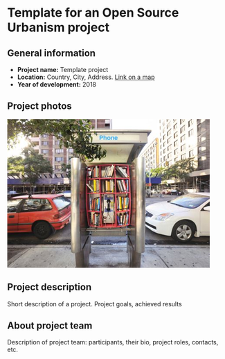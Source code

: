 # Template for an Open Source Urbanism project

## General information
- **Project name:** Template project
- **Location:** Country, City, Address. [Link on a map](https://www.google.ru/maps/place/Oudekerksplein,+Amsterdam/@52.374298,4.8962646,17z/data=!3m1!4b1!4m5!3m4!1s0x47c609b8f6c2e8d9:0xc151b54ae3f6e6cc!8m2!3d52.3743828!4d4.8981849)
- **Year of development:** 2018
## Project photos
![Example image](/images/example.jpg)
## Project description
Short description of a project. Project goals, achieved results
## About project team
Description of project team: participants, their bio, project roles, contacts, etc.
